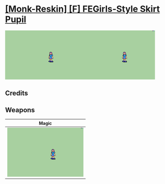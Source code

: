 # [\[Monk-Reskin\] \[F\] FEGirls-Style Skirt Pupil](./)
 

<img src="./6.%20Magic/Magic_000.png" alt="[Monk-Reskin] [F] FEGirls-Style Skirt Pupil standing" />

## Credits



## Weapons
 

|Magic |
|  :---: |
| <img alt="Magic animation" src="./6.%20Magic/Magic.gif" /> |
